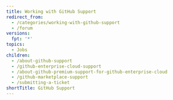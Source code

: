```yaml
---
title: Working with GitHub Support
redirect_from:
  - /categories/working-with-github-support
  - /forum
versions:
  fpt: '*'
topics:
  - Jobs
children:
  - /about-github-support
  - /github-enterprise-cloud-support
  - /about-github-premium-support-for-github-enterprise-cloud
  - /github-marketplace-support
  - /submitting-a-ticket
shortTitle: GitHub Support
---
```


